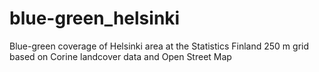 # blue-green_helsinki
Blue-green coverage of Helsinki area at the Statistics Finland 250 m grid based on Corine landcover data and Open Street Map
